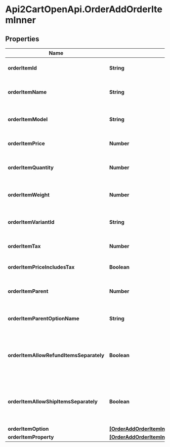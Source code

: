 # Api2CartOpenApi.OrderAddOrderItemInner

## Properties

Name | Type | Description | Notes
------------ | ------------- | ------------- | -------------
**orderItemId** | **String** | Defines orders specified by order item id | 
**orderItemName** | **String** | Defines orders specified by order item name | 
**orderItemModel** | **String** | Defines orders specified by order item model | [optional] 
**orderItemPrice** | **Number** | Defines orders specified by order item price | 
**orderItemQuantity** | **Number** | Defines orders specified by order item quantity | 
**orderItemWeight** | **Number** | Defines orders specified by order item weight | [optional] 
**orderItemVariantId** | **String** | Ordered product variant. Where x is order item ID | [optional] 
**orderItemTax** | **Number** | Percentage of tax for product order | [optional] [default to 0]
**orderItemPriceIncludesTax** | **Boolean** | Defines if item price includes tax | [optional] [default to false]
**orderItemParent** | **Number** | Index of the parent grouped/bundle product | [optional] 
**orderItemParentOptionName** | **String** | Option name of the parent grouped/bundle product | [optional] 
**orderItemAllowRefundItemsSeparately** | **Boolean** | Indicates whether subitems of the grouped/bundle product can be refunded separately | [optional] 
**orderItemAllowShipItemsSeparately** | **Boolean** | Indicates whether subitems of the grouped/bundle product can be shipped separately | [optional] 
**orderItemOption** | [**[OrderAddOrderItemInnerOrderItemOptionInner]**](OrderAddOrderItemInnerOrderItemOptionInner.md) |  | [optional] 
**orderItemProperty** | [**[OrderAddOrderItemInnerOrderItemPropertyInner]**](OrderAddOrderItemInnerOrderItemPropertyInner.md) |  | [optional] 


